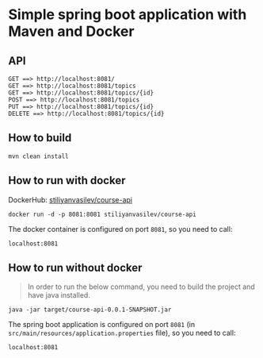 # Simple spring boot application with Maven and Docker

## API
```
GET ==> http://localhost:8081/
GET ==> http://localhost:8081/topics
GET ==> http://localhost:8081/topics/{id}
POST ==> http://localhost:8081/topics
PUT ==> http://localhost:8081/topics/{id}
DELETE ==> http://localhost:8081/topics/{id}
```

## How to build

```
mvn clean install
```

## How to run with docker

DockerHub: [stiliyanvasilev/course-api](https://hub.docker.com/repository/docker/stiliyanvasilev/course-api)

```
docker run -d -p 8081:8081 stiliyanvasilev/course-api
```

The docker container is configured on port `8081`, so you need to call:
```
localhost:8081
```

## How to run without docker
> In order to run the below command, you need to build the project and have java installed.

```
java -jar target/course-api-0.0.1-SNAPSHOT.jar
```

The spring boot application is configured on port `8081` (in `src/main/resources/application.properties` file), so you need to call:
```
localhost:8081
```